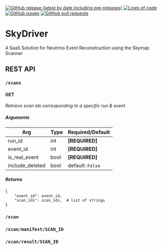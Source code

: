 <!--- Top of README Badges (automated) --->
[![GitHub release (latest by date including pre-releases)](https://img.shields.io/github/v/release/WIPACrepo/SkyDriver?include_prereleases)](https://github.com/WIPACrepo/SkyDriver/) [![Lines of code](https://img.shields.io/tokei/lines/github/WIPACrepo/SkyDriver)](https://github.com/WIPACrepo/SkyDriver/) [![GitHub issues](https://img.shields.io/github/issues/WIPACrepo/SkyDriver)](https://github.com/WIPACrepo/SkyDriver/issues?q=is%3Aissue+sort%3Aupdated-desc+is%3Aopen) [![GitHub pull requests](https://img.shields.io/github/issues-pr/WIPACrepo/SkyDriver)](https://github.com/WIPACrepo/SkyDriver/pulls?q=is%3Apr+sort%3Aupdated-desc+is%3Aopen) 
<!--- End of README Badges (automated) --->
# SkyDriver
A SaaS Solution for Neutrino Event Reconstruction using the Skymap Scanner

## REST API

### `/scans`

#### GET
_Retrieve scan ids corresponding to a specific run & event_

##### Arguments
| Arg             | Type        | Required/Default |
| --------------- | ----------- | ---------------- |
| run_id          | int         | **[REQUIRED]**   |
| event_id        | int         | **[REQUIRED]**   |
| is_real_event   | bool        | **[REQUIRED]**   |
| include_deleted | bool        | default: `False` |

##### Returns
```
{
    "event_id": event_id,
    "scan_ids": scan_ids,  # list of strings
}
```


### `/scan`



### `/scan/manifest/SCAN_ID`



### `/scan/result/SCAN_ID`




